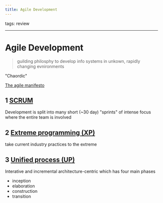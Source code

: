 ```yaml
---
title: Agile Development
---
```

tags: review

---
# Agile Development
> guilding philosphy to develop info systems in unkown, rapidly changing evnironments

"Chaordic"

[The agile manifesto](https://www.agilealliance.org/agile101/the-agile-manifesto)

## 1 [SCRUM](content/notes/scrum.md)
Development is split into many short (~30 day) "sprints" of intense focus where the entire team is involved

## 2 [Extreme programming (XP)](content/notes/extreme-programming-xp.md)
take current industry practices to the extreme

## 3 [Unified process (UP)](content/notes/unified-process-up.md)
Interative and incremental  architecture-centric which has four main phases
- inception
- elaboration
- construction
- transition